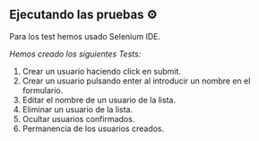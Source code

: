 ## Ejecutando las pruebas ⚙️

Para los test hemos usado Selenium IDE.

_Hemos creado los siguientes Tests:_

  1. Crear un usuario haciendo click en submit.
  2. Crear un usuario pulsando enter al introducir un nombre en el formulario.
  3. Editar el nombre de un usuario de la lista.
  4. Eliminar un usuario de la lista.
  5. Ocultar usuarios confirmados.
  6. Permanencia de los usuarios creados.


